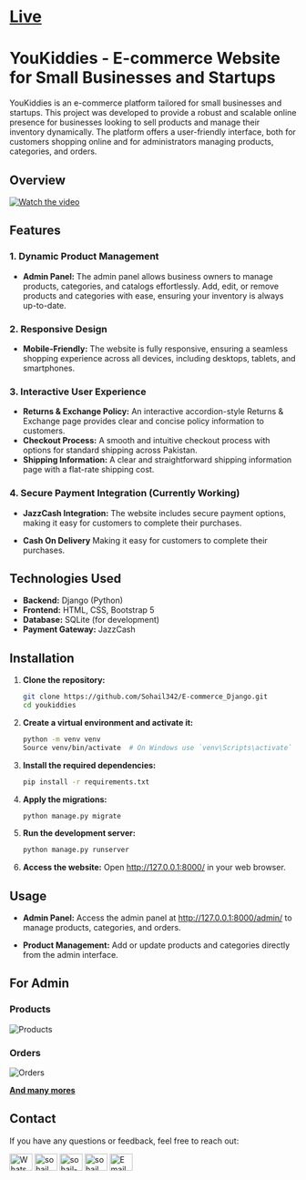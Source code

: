 # [Live](https://4sc-sincere-hawking.circumeo-apps.net/)

# YouKiddies - E-commerce Website for Small Businesses and Startups

YouKiddies is an e-commerce platform tailored for small businesses and startups. This project was developed to provide a robust and scalable online presence for businesses looking to sell products and manage their inventory dynamically. The platform offers a user-friendly interface, both for customers shopping online and for administrators managing products, categories, and orders.

## Overview


[![Watch the video](static/images/home.jpeg)](https://youtu.be/fVSG3OBr9Og)

## Features

### 1. Dynamic Product Management
- **Admin Panel:** The admin panel allows business owners to manage products, categories, and catalogs effortlessly. Add, edit, or remove products and categories with ease, ensuring your inventory is always up-to-date.

### 2. Responsive Design
- **Mobile-Friendly:** The website is fully responsive, ensuring a seamless shopping experience across all devices, including desktops, tablets, and smartphones.

### 3. Interactive User Experience
- **Returns & Exchange Policy:** An interactive accordion-style Returns & Exchange page provides clear and concise policy information to customers.
- **Checkout Process:** A smooth and intuitive checkout process with options for standard shipping across Pakistan.
- **Shipping Information:** A clear and straightforward shipping information page with a flat-rate shipping cost.

### 4. Secure Payment Integration (Currently Working)
- **JazzCash Integration:** The website includes secure payment options, making it easy for customers to complete their purchases.

- **Cash On Delivery** Making it easy for customers to complete their purchases.

## Technologies Used

- **Backend:** Django (Python)
- **Frontend:** HTML, CSS, Bootstrap 5
- **Database:** SQLite (for development)
- **Payment Gateway:** JazzCash

## Installation

1. **Clone the repository:**
   ```bash
   git clone https://github.com/Sohail342/E-commerce_Django.git
   cd youkiddies
   ```

2. **Create a virtual environment and activate it:**
    ```bash
    python -m venv venv
    Source venv/bin/activate  # On Windows use `venv\Scripts\activate`
    ```

3. **Install the required dependencies:**
    ```bash
    pip install -r requirements.txt
    ```

4. **Apply the migrations:**
    ```bash
    python manage.py migrate
    ```
5. **Run the development server:**
    ```bash
    python manage.py runserver

    ```
6. **Access the website:**
    Open http://127.0.0.1:8000/ in your web browser.

## Usage

- **Admin Panel:** Access the admin panel at http://127.0.0.1:8000/admin/ to manage products, categories, and orders.

- **Product Management:** Add or update products and categories directly from the admin interface.

## For Admin
### Products

![Products](static/images/prducts.jpeg)

### Orders

![Orders](static/images/order.jpeg)

[**And many mores**](https://4sc-sincere-hawking.circumeo-apps.net/)

## Contact

If you have any questions or feedback, feel free to reach out:

<p align="left">
<a href="https://wa.me/+923428041928" target="blank"><img align="center" src="https://img.icons8.com/color/48/000000/whatsapp.png" alt="WhatsApp" height="30" width="40" /></a>
<a href="https://www.hackerrank.com/sohail_ahmad342" target="blank"><img align="center" src="https://raw.githubusercontent.com/rahuldkjain/github-profile-readme-generator/master/src/images/icons/Social/hackerrank.svg" alt="sohail_ahmad342" height="30" width="40" /></a>
<a href="https://www.linkedin.com/in/sohailahmad3428041928/" target="blank"><img align="center" src="https://raw.githubusercontent.com/rahuldkjain/github-profile-readme-generator/master/src/images/icons/Social/linked-in-alt.svg" alt="sohail-ahmad342" height="30" width="40" /></a>
<a href="https://instagram.com/sohail_ahmed113" target="blank"><img align="center" src="https://raw.githubusercontent.com/rahuldkjain/github-profile-readme-generator/master/src/images/icons/Social/instagram.svg" alt="sohail_ahmed113" height="30" width="40" /></a>
<a href="mailto:sohailahmed34280@gmail.com" target="blank"><img align="center" src="https://img.icons8.com/ios-filled/50/000000/email-open.png" alt="Email" height="30" width="40" /></a>
</p>
